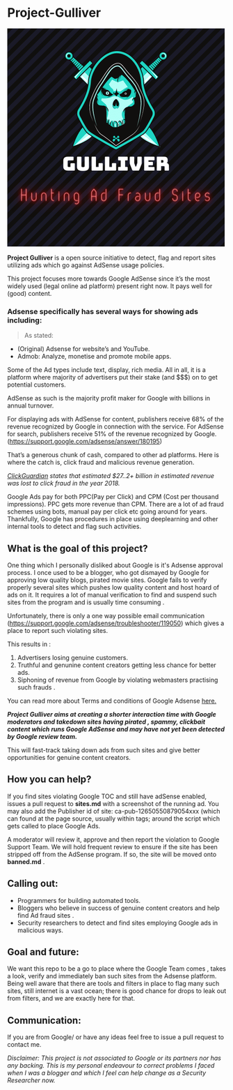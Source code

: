 # Project-Gulliver
![logo](/img/gull.png)

**Project Gulliver** is a open source initiative to detect, flag and report sites utilizing ads which go against AdSense usage policies. 

This project focuses more towards Google AdSense since it’s the most widely used (legal online ad platform) present right now. It pays well for (good) content. 

### Adsense specifically has several ways for showing ads including:

> As stated: 
* (Original) Adsense for website’s and YouTube.
* Admob: Analyze, monetise and promote mobile apps.


Some of the Ad types include text, display, rich media. All in all, it is a platform where majority of advertisers put their stake (and $$$) on to get potential customers.

AdSense as such is the majority profit maker for Google with billions in annual turnover.


For displaying ads with AdSense for content, publishers receive 68% of the revenue recognized by Google in connection with the service. For AdSense for search, publishers receive 51% of the revenue recognized by Google. (https://support.google.com/adsense/answer/180195)

That’s a generous chunk of cash, compared to other ad platforms. Here is where the catch is, click fraud and malicious revenue generation. 

*[ClickGuardian](https://www.clickguardian.co.uk/click-fraud-statistics/) states that estimated $27..2+ billion in estimated revenue was lost to click fraud in the year 2018.*


Google Ads pay for both PPC(Pay per Click) and CPM (Cost per thousand impressions). PPC gets more revenue than CPM. There are a lot of ad fraud schemes using bots, manual pay per click etc going around for years. Thankfully, Google has procedures in place using deeplearning and other internal tools to detect and flag such activities. 

## What is the goal of this project?

One thing which I personally disliked about Google is it's Adsense approval process. I once used to be a blogger, who got dismayed by Google for approving low quality blogs, pirated movie sites. Google fails to verify properly several sites which pushes low quality content and host hoard of ads on it. It requires a lot of manual verification to find and suspend such sites from the program and is usually time consuming .

Unfortunately, there is only a one way possible email communication (https://support.google.com/adsense/troubleshooter/119050) which gives a place to report such violating sites.

This results in :
1. Advertisers losing genuine customers.
2. Truthful and genunine content creators getting less chance for better ads.
3. Siphoning of revenue from Google by violating webmasters practising such frauds .

You can read more about Terms and conditions of Google Adsense [here.](https://support.google.com/adsense/answer/23921)


***Project Gulliver aims at creating a shorter interaction time with Google moderators and takedown sites having pirated , spammy, clickbait content which runs Google AdSense and may have not yet been detected by Google review team.***

This will fast-track taking down ads from such sites and give better opportunities for genuine content creators.

## How you can help?

If you find sites violating Google TOC and still have adSense enabled, issues a pull request to **sites.md** with a screenshot of the running ad. You may also add the Publisher id of site: ca-pub-12650550879054xxx (which can found at the page source, usually within <head> tags; around the script which gets called to place Google Ads.
  
A moderator will review it,  approve and then report the violation to Google Support Team.
We will hold frequent review to ensure if the site has been stripped off from the AdSense program. If so, the site will be moved onto **banned.md** .

## Calling out:
* Programmers for building automated tools.
* Bloggers who believe in success of genuine content creators and help find Ad fraud sites .
* Security researchers to detect and find sites employing Google ads in malicious ways.


## Goal and future:
We want this repo to be a go to place where the Google Team comes , takes a look, verify and immediately ban such sites from the Adsense platform. Being well aware that there are tools and filters in place to flag many such sites, still internet is a vast ocean; there is good chance for drops to leak out from filters, and we are exactly here for that.

## Communication:
If you are from Google/ or have any ideas feel free  to issue a pull request to contact me. 

*Disclaimer: This project is not associated to Google or its partners nor has any backing. This is my personal endeavour to correct problems I faced when I was a blogger and which I feel can help change as a Security Researcher now.* 
